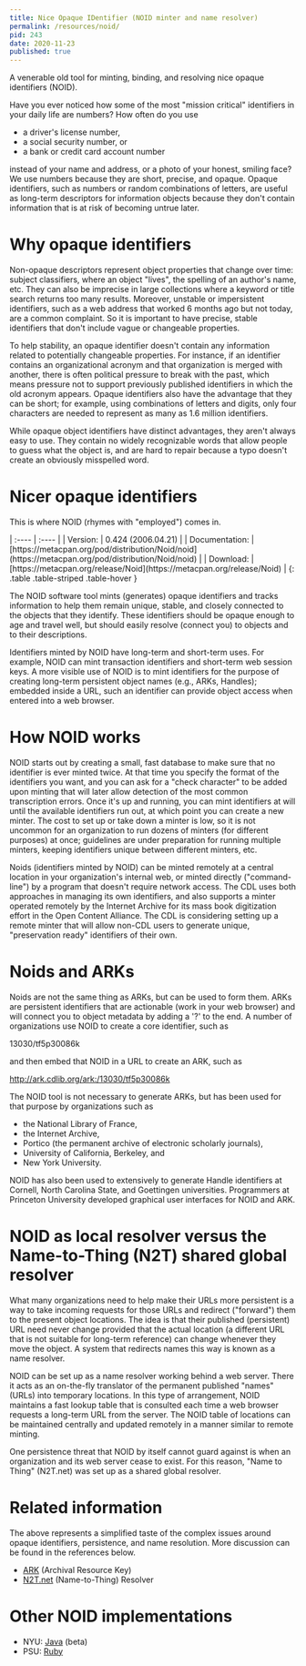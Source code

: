 ```yaml
---
title: Nice Opaque IDentifier (NOID minter and name resolver)
permalink: /resources/noid/
pid: 243
date: 2020-11-23
published: true
---
```


A venerable old tool for minting, binding, and resolving nice opaque
identifiers (NOID).

<!--more-->

Have you ever noticed how some of the most "mission critical" identifiers in your daily life are numbers? How often do you use

* a driver's license number,
* a social security number, or
* a bank or credit card account number

instead of your name and address, or a photo of your honest, smiling face? We use numbers because they are short, precise, and opaque. Opaque identifiers, such as numbers or random combinations of letters, are useful as long-term descriptors for information objects because they don't contain information that is at risk of becoming untrue later.

# Why opaque identifiers

Non-opaque descriptors represent object properties that change over time: subject classifiers, where an object "lives", the spelling of an author's name, etc. They can also be imprecise in large collections where a keyword or title search returns too many results. Moreover, unstable or impersistent identifiers, such as a web address that worked 6 months ago but not today, are a common complaint. So it is important to have precise, stable identifiers that don't include vague or changeable properties.

To help stability, an opaque identifier doesn't contain any information related to potentially changeable properties. For instance, if an identifier contains an organizational acronym and that organization is merged with another, there is often political pressure to break with the past, which means pressure not to support previously published identifiers in which the old acronym appears. Opaque identifiers also have the advantage that they can be short; for example, using combinations of letters and digits, only four characters are needed to represent as many as 1.6 million identifiers.

While opaque object identifiers have distinct advantages, they aren't always easy to use. They contain no widely recognizable words that allow people to guess what the object is, and are hard to repair because a typo doesn't create an obviously misspelled word.

# Nicer opaque identifiers

This is where NOID (rhymes with "employed") comes in.

<div class="table-responsive" markdown=1>
| :---- | :---- |
| Version: | 0.424 (2006.04.21) |
| Documentation: | [https://metacpan.org/pod/distribution/Noid/noid](https://metacpan.org/pod/distribution/Noid/noid) |
| Download: | [https://metacpan.org/release/Noid](https://metacpan.org/release/Noid) |
{: .table .table-striped .table-hover }
</div>

The NOID software tool mints (generates) opaque identifiers and tracks information to help them remain unique, stable, and closely connected to the objects that they identify. These identifiers should be opaque enough to age and travel well, but should easily resolve (connect you) to objects and to their descriptions.

Identifiers minted by NOID have long-term and short-term uses. For example, NOID can mint transaction identifiers and short-term web session keys. A more visible use of NOID is to mint identifiers for the purpose of creating long-term persistent object names (e.g., ARKs, Handles); embedded inside a URL, such an identifier can provide object access when entered into a web browser.

# How NOID works

NOID starts out by creating a small, fast database to make sure that no identifier is ever minted twice. At that time you specify the format of the identifiers you want, and you can ask for a "check character" to be added upon minting that will later allow detection of the most common transcription errors. Once it's up and running, you can mint identifiers at will until the available identifiers run out, at which point you can create a new minter. The cost to set up or take down a minter is low, so it is not uncommon for an organization to run dozens of minters (for different purposes) at once; guidelines are under preparation for running multiple minters, keeping identifiers unique between different minters, etc.

Noids (identifiers minted by NOID) can be minted remotely at a central location in your organization's internal web, or minted directly ("command-line") by a program that doesn't require network access. The CDL uses both approaches in managing its own identifiers, and also supports a minter operated remotely by the Internet Archive for its mass book digitization effort in the Open Content Alliance. The CDL is considering setting up a remote minter that will allow non-CDL users to generate unique, "preservation ready" identifiers of their own.

# Noids and ARKs

Noids are not the same thing as ARKs, but can be used to form them. ARKs are persistent identifiers that are actionable (work in your web browser) and will connect you to object metadata by adding a '?' to the end. A number of organizations use NOID to create a core identifier, such as

13030/tf5p30086k

and then embed that NOID in a URL to create an ARK, such as

http://ark.cdlib.org/ark:/13030/tf5p30086k

The NOID tool is not necessary to generate ARKs, but has been used for that purpose by organizations such as

* the National Library of France,
* the Internet Archive,
* Portico (the permanent archive of electronic scholarly journals),
* University of California, Berkeley, and
* New York University.

NOID has also been used to extensively to generate Handle identifiers at Cornell, North Carolina State, and Goettingen universities. Programmers at Princeton University developed graphical user interfaces for NOID and ARK.

# NOID as local resolver versus the Name-to-Thing (N2T) shared global resolver

What many organizations need to help make their URLs more persistent is a way to take incoming requests for those URLs and redirect ("forward") them to the present object locations. The idea is that their published (persistent) URL need never change provided that the actual location (a different URL that is not suitable for long-term reference) can change whenever they move the object. A system that redirects names this way is known as a name resolver.

NOID can be set up as a name resolver working behind a web server. There it acts as an on-the-fly translator of the permanent published "names" (URLs) into temporary locations. In this type of arrangement, NOID maintains a fast lookup table that is consulted each time a web browser requests a long-term URL from the server. The NOID table of locations can be maintained centrally and updated remotely in a manner similar to remote minting.

One persistence threat that NOID by itself cannot guard against is when an organization and its web server cease to exist. For this reason, "Name to Thing" (N2T.net) was set up as a shared global resolver.

# Related information

The above represents a simplified taste of the complex issues around opaque identifiers, persistence, and name resolution. More discussion can be found in the references below.

* [ARK](https://arks.org) (Archival Resource Key)
* [N2T.net](https://n2t.net/) (Name-to-Thing) Resolver

# Other NOID implementations

* NYU: [Java](https://n2t.net/e/noid-java.tar.gz) (beta)
* PSU: [Ruby](https://github.com/microservices/noid)

